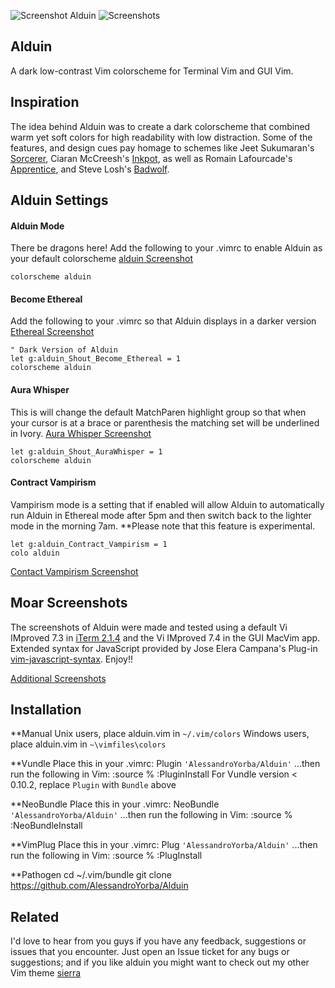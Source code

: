![Screenshot Alduin](https://cloud.githubusercontent.com/assets/11221489/12768994/d08b5f52-c9c8-11e5-81ec-aa05577e41a6.jpg)
![Screenshots](https://cloud.githubusercontent.com/assets/11221489/13072382/d2575eaa-d44d-11e5-9a31-89ed30ff32b3.jpg)

Alduin
------

A dark low-contrast Vim colorscheme for Terminal Vim and GUI Vim. 

Inspiration
------------

The idea behind Alduin was to create a dark colorscheme that combined warm yet soft colors for high readability with low distraction. Some of the features, and design cues pay homage to schemes like Jeet Sukumaran's [Sorcerer](http://jeetworks.org/sorcerer/), Ciaran McCreesh's [Inkpot](https://github.com/ciaranm/inkpot), as well as Romain Lafourcade's [Apprentice](https://github.com/romainl/Apprentice), and Steve Losh's [Badwolf](https://github.com/sjl/badwolf).

Alduin Settings
---------------

#### Alduin Mode ####
There be dragons here! Add the following to your .vimrc to enable Alduin as your default colorscheme [alduin Screenshot]()

    colorscheme alduin


#### Become Ethereal ####
Add the following to your .vimrc so that Alduin displays in a darker version [Ethereal Screenshot]()

    " Dark Version of Alduin
    let g:alduin_Shout_Become_Ethereal = 1
    colorscheme alduin


#### Aura Whisper ####
This is will change the default MatchParen highlight group so that when your cursor is at a brace or parenthesis the matching set will be underlined in Ivory. [Aura Whisper Screenshot]()

    let g:alduin_Shout_AuraWhisper = 1
    colorscheme alduin

#### Contract Vampirism ####
Vampirism mode is a setting that if enabled will allow Alduin to automatically run Alduin in Ethereal mode after 5pm and then switch back to the lighter mode in the morning 7am. **Please note that this feature is experimental.

    let g:alduin_Contract_Vampirism = 1
    colo alduin

[Contact Vampirism Screenshot]()


Moar Screenshots
------------
The screenshots of Alduin were made and tested using a default Vi IMproved 7.3 in [iTerm 2.1.4](https://www.iterm2.com) and the Vi IMproved 7.4 in the GUI MacVim app. Extended syntax for JavaScript provided by Jose Elera Campana's Plug-in [vim-javascript-syntax](https://github.com/jelera/vim-javascript-syntax). Enjoy!!

[Additional Screenshots](https://github.com/AlessandroYorba/Alduin/issues/5)


Installation
------------
**Manual
Unix users, place alduin.vim in `~/.vim/colors`
Windows users, place alduin.vim in `~\vimfiles\colors`

**Vundle
Place this in your .vimrc:
Plugin `'AlessandroYorba/Alduin'`
...then run the following in Vim:
    :source %
    :PluginInstall
For Vundle version < 0.10.2, replace `Plugin` with `Bundle` above 

**NeoBundle
Place this in your .vimrc:
NeoBundle `'AlessandroYorba/Alduin'`
...then run the following in Vim:
    :source %
    :NeoBundleInstall

**VimPlug
Place this in your .vimrc:
Plug `'AlessandroYorba/Alduin'`
...then run the following in Vim:
    :source %
    :PlugInstall

**Pathogen
    cd ~/.vim/bundle
    git clone https://github.com/AlessandroYorba/Alduin

Related
-------
I'd love to hear from you guys if you have any feedback, suggestions or issues that you encounter. Just open an Issue ticket for any bugs or suggestions; and if you like alduin you might want to check out my other Vim theme [sierra](https://github.com/AlessandroYorba/Sierra)
